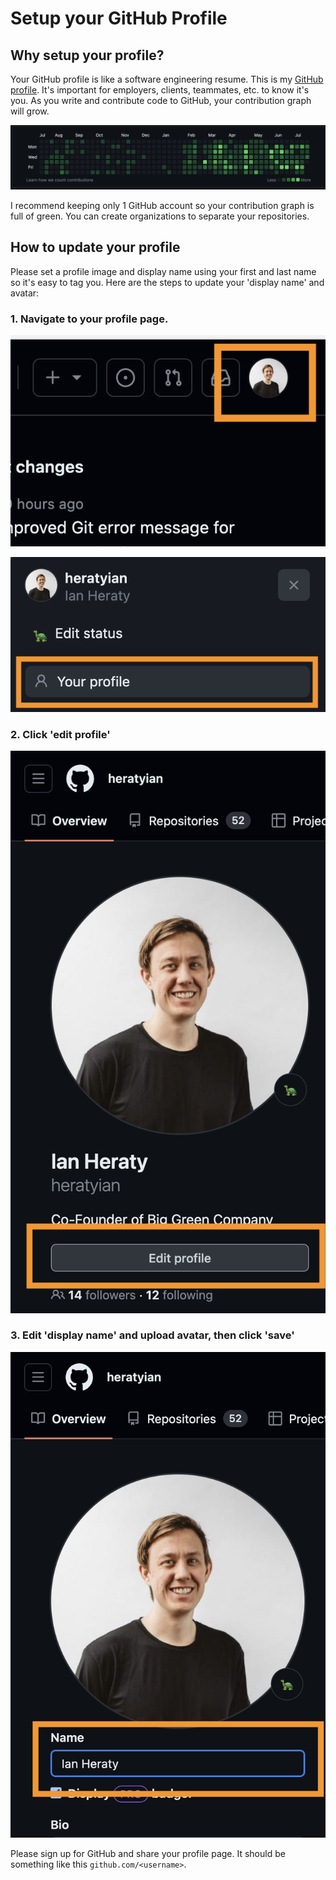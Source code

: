 # Setup your GitHub Profile

## Why setup your profile?
Your GitHub profile is like a software engineering resume. This is my [GitHub profile](https://github.com/heratyian). It's important for employers, clients, teammates, etc. to know it's you. As you write and contribute code to GitHub, your contribution graph will grow.

![](/assets/graph.png)

<aside>
I recommend keeping only 1 GitHub account so your contribution graph is full of green. You can create organizations to separate your repositories.
</aside>

## How to update your profile
Please set a profile image and display name using your first and last name so it's easy to tag you. Here are the steps to update your 'display name' and avatar:

### 1. Navigate to your profile page.

![](/assets/nav.png)

![](/assets/your-profile-link.png)

### 2. Click 'edit profile'

![](/assets/edit-profile-link.png)

### 3. Edit 'display name' and upload avatar, then click 'save'

![](/assets/edit-display-name.png)

Please sign up for GitHub and share your profile page. It should be something like this `github.com/<username>`.

<!-- TODO: write question and handle submissions -->
